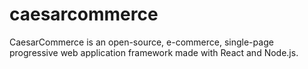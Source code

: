 # caesarcommerce
CaesarCommerce is an open-source, e-commerce, single-page progressive web application framework made with React and Node.js.

